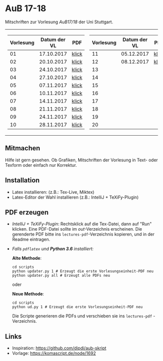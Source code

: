 # AuB 17-18

Mitschriften zur Vorlesung *AuB17/18* der Uni Stuttgart.

<table>
<tr><td>

|Vorlesung      | Datum der VL |PDF                                    |
|---------------|--------------|---------------------------------------|
|01             | 17.10.2017   |[klick](lectures-pdf/lecture01.pdf)    |
|02             | 20.10.2017   |[klick](lectures-pdf/lecture02.pdf)    |
|03             | 24.10.2017   |[klick](lectures-pdf/lecture03.pdf)    |
|04             | 27.10.2017   |[klick](lectures-pdf/lecture04.pdf)    |
|05             | 07.11.2017   |[klick](lectures-pdf/lecture05.pdf)    |
|06             | 10.11.2017   |[klick](lectures-pdf/lecture06.pdf)    |
|07             | 14.11.2017   |[klick](lectures-pdf/lecture07.pdf)    |
|08             | 21.11.2017   |[klick](lectures-pdf/lecture08.pdf)    |
|09             | 24.11.2017   |[klick](lectures-pdf/lecture09.pdf)    |
|10             | 28.11.2017   |[klick](lectures-pdf/lecture10.pdf)    |
</td><td>

|Vorlesung      | Datum der VL |PDF                                    |
|---------------|--------------|---------------------------------------|
| 11            | 05.12.2017   |[klick](lectures-pdf/lecture11.pdf)    |
| 12            | 08.12.2017   |[klick](lectures-pdf/lecture12.pdf)    |
| 13            |              |                                       |
| 14            |              |                                       |
| 15            |              |                                       |
| 16            |              |                                       |
| 17            |              |                                       |
| 18            |              |                                       |
| 19            |              |                                       |
| 20            |              |                                       |

</td>
<!-- <td>

|Vorlesung      | Datum der VL |PDF                                    |
|---------------|--------------|---------------------------------------|
| 21            |              |                                       |
| 22            |              |                                       |
| 23            |              |                                       |
| 24            |              |                                       |
| 25            |              |                                       |
| 26            |              |                                       |
| 27            |              |                                       |
| 28            |              |                                       |
| 29            |              |                                       |
| 30            |              |                                       |

</td> --></tr> </table>

## Mitmachen
Hilfe ist gern gesehen. Ob Grafiken, Mitschriften der Vorlesung in Text- oder Texform oder einfach nur Korrektur.

## Installation
- Latex installieren: (z.B.: Tex-Live, Miktex)
- Latex-Editor der Wahl installieren (z.B.: IntelliJ + TeXiFy-Plugin)

## PDF erzeugen
* *IntelliJ + TeXiFy-Plugin*: Rechtsklick auf die Tex-Datei, dann auf "Run" klicken. Eine PDF-Datei sollte im *out*-Verzeichnis erscheinen.
Die gerenderte PDF bitte ins `lectures-pdf`-Verzeichnis kopieren, und in der Readme eintragen.

* *Falls `pdflatex` und **Python 3.6** installiert:*

    **Alte Methode**:
    ```
    cd scripts
    python updater.py 1 # Erzeugt die erste Vorlesungseinheit-PDF neu
    python updater.py all # Erzeugt alle PDFs neu
    ```

    oder

    **Neue Methode**:
    ```
    cd scripts
    python ud.py 1 # Erzeugt die erste Vorlesungseinheit-PDF neu
    ```

    Die Scripte generieren die PDFs und verschieben sie ins `lectures-pdf` - Verzeichnis.

## Links
- Inspiration: https://github.com/dipdi/aub-skript
- Vorlage: https://komascript.de/node/1692


